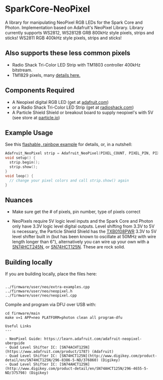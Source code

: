 SparkCore-NeoPixel
==================

A library for manipulating NeoPixel RGB LEDs for the Spark Core and Photon.
Implementation based on Adafruit's NeoPixel Library.
Library currently supports WS2812, WS2812B GRB 800kHz style pixels, strips and sticks!
WS2811 RGB 400kHz style pixels, strips and sticks!

Also supports these less common pixels
---
- Radio Shack Tri-Color LED Strip with TM1803 controller 400kHz bitstream.
- TM1829 pixels, many [details here.](https://community.particle.io/t/neopixel-library-for-tm1829-controller-resolved/5363)

Components Required
---
- A Neopixel digital RGB LED (get at [adafruit.com](adafruit.com))
- or a Radio Shack Tri-Color LED Strip (get at [radioshack.com](radioshack.com))
- A Particle Shield Shield or breakout board to supply neopixel's with 5V (see store at [particle.io](particle.io))

Example Usage
---

See this [flashable, rainbow example](firmware/examples/a-rainbow.cpp) for details, or, in a nutshell:

```cpp
Adafruit_NeoPixel strip = Adafruit_NeoPixel(PIXEL_COUNT, PIXEL_PIN, PIXEL_TYPE);
void setup() {
  strip.begin();
  strip.show();
}
void loop() {
  // change your pixel colors and call strip.show() again
}
```

Nuances
---

- Make sure get the # of pixels, pin number, type of pixels correct

- NeoPixels require 5V logic level inputs and the Spark Core and Photon only have 3.3V logic level digital outputs. Level shifting from 3.3V to 5V is
necessary, the Particle Shield Shield has the [TXB0108PWR](http://www.digikey.com/product-search/en?pv7=2&k=TXB0108PWR) 3.3V to 5V level shifter built in (but has been known to oscillate at 50MHz with wire length longer than 6"), alternatively you can wire up your own with a [SN74HCT245N](http://www.digikey.com/product-detail/en/SN74HCT245N/296-1612-5-ND/277258), or [SN74HCT125N](http://www.digikey.com/product-detail/en/SN74HCT125N/296-8386-5-ND/376860). These are rock solid.


Building locally
---

If you are building locally, place the files here:

```

../firmware/user/neo/extra-examples.cpp
../firmware/user/neo/neopixel.h
../firmware/user/neo/neopixel.cpp
```

Compile and program via DFU over USB with:

```
cd firmware/main
make v=1 APP=neo PLATFORM=photon clean all program-dfu

Useful Links
---

- NeoPixel Guide: https://learn.adafruit.com/adafruit-neopixel-uberguide
- Quad Level Shifter IC: [SN74ACHT125N](https://www.adafruit.com/product/1787) (Adafruit)
- Quad Level Shifter IC: [SN74HCT125N](http://www.digikey.com/product-detail/en/SN74HCT125N/296-8386-5-ND/376860) (Digikey)
- Quad Level Shifter IC: [SN74AHCT125N](http://www.digikey.com/product-detail/en/SN74AHCT125N/296-4655-5-ND/375798) (Digikey)
